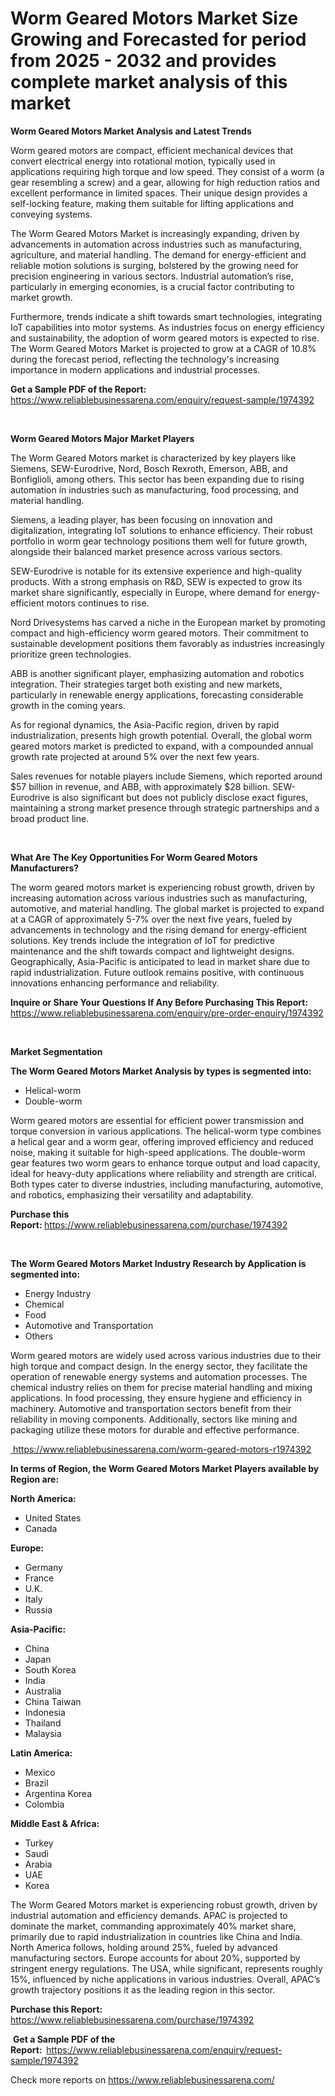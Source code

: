 <p><h1>Worm Geared Motors Market Size Growing and Forecasted for period from 2025 - 2032 and provides complete market analysis of this market</h1></p><p><strong>Worm Geared Motors Market Analysis and Latest Trends</strong></p>
<p><p>Worm geared motors are compact, efficient mechanical devices that convert electrical energy into rotational motion, typically used in applications requiring high torque and low speed. They consist of a worm (a gear resembling a screw) and a gear, allowing for high reduction ratios and excellent performance in limited spaces. Their unique design provides a self-locking feature, making them suitable for lifting applications and conveying systems.</p><p>The Worm Geared Motors Market is increasingly expanding, driven by advancements in automation across industries such as manufacturing, agriculture, and material handling. The demand for energy-efficient and reliable motion solutions is surging, bolstered by the growing need for precision engineering in various sectors. Industrial automation’s rise, particularly in emerging economies, is a crucial factor contributing to market growth.</p><p>Furthermore, trends indicate a shift towards smart technologies, integrating IoT capabilities into motor systems. As industries focus on energy efficiency and sustainability, the adoption of worm geared motors is expected to rise. The Worm Geared Motors Market is projected to grow at a CAGR of 10.8% during the forecast period, reflecting the technology's increasing importance in modern applications and industrial processes.</p></p>
<p><strong>Get a Sample PDF of the Report:&nbsp;</strong> <a href="https://www.reliablebusinessarena.com/enquiry/request-sample/1974392?utm_campaign=1943&utm_medium=2&utm_source=Github&utm_content=ia&utm_term=20022025&utm_id=worm-geared-motors">https://www.reliablebusinessarena.com/enquiry/request-sample/1974392</a></p>
<p>&nbsp;</p>
<p><strong>Worm Geared Motors Major Market Players</strong></p>
<p><p>The Worm Geared Motors market is characterized by key players like Siemens, SEW-Eurodrive, Nord, Bosch Rexroth, Emerson, ABB, and Bonfiglioli, among others. This sector has been expanding due to rising automation in industries such as manufacturing, food processing, and material handling.</p><p>Siemens, a leading player, has been focusing on innovation and digitalization, integrating IoT solutions to enhance efficiency. Their robust portfolio in worm gear technology positions them well for future growth, alongside their balanced market presence across various sectors.</p><p>SEW-Eurodrive is notable for its extensive experience and high-quality products. With a strong emphasis on R&D, SEW is expected to grow its market share significantly, especially in Europe, where demand for energy-efficient motors continues to rise.</p><p>Nord Drivesystems has carved a niche in the European market by promoting compact and high-efficiency worm geared motors. Their commitment to sustainable development positions them favorably as industries increasingly prioritize green technologies.</p><p>ABB is another significant player, emphasizing automation and robotics integration. Their strategies target both existing and new markets, particularly in renewable energy applications, forecasting considerable growth in the coming years.</p><p>As for regional dynamics, the Asia-Pacific region, driven by rapid industrialization, presents high growth potential. Overall, the global worm geared motors market is predicted to expand, with a compounded annual growth rate projected at around 5% over the next few years.</p><p>Sales revenues for notable players include Siemens, which reported around $57 billion in revenue, and ABB, with approximately $28 billion. SEW-Eurodrive is also significant but does not publicly disclose exact figures, maintaining a strong market presence through strategic partnerships and a broad product line.</p></p>
<p>&nbsp;</p>
<p><strong>What Are The Key Opportunities For Worm Geared Motors Manufacturers?</strong></p>
<p><p>The worm geared motors market is experiencing robust growth, driven by increasing automation across various industries such as manufacturing, automotive, and material handling. The global market is projected to expand at a CAGR of approximately 5-7% over the next five years, fueled by advancements in technology and the rising demand for energy-efficient solutions. Key trends include the integration of IoT for predictive maintenance and the shift towards compact and lightweight designs. Geographically, Asia-Pacific is anticipated to lead in market share due to rapid industrialization. Future outlook remains positive, with continuous innovations enhancing performance and reliability.</p></p>
<p><strong>Inquire or Share Your Questions If Any Before Purchasing This Report:</strong> <a href="https://www.reliablebusinessarena.com/enquiry/pre-order-enquiry/1974392?utm_campaign=1943&utm_medium=2&utm_source=Github&utm_content=ia&utm_term=20022025&utm_id=worm-geared-motors">https://www.reliablebusinessarena.com/enquiry/pre-order-enquiry/1974392</a></p>
<p>&nbsp;</p>
<p><strong>Market Segmentation</strong></p>
<p><strong>The Worm Geared Motors Market Analysis by types is segmented into:</strong></p>
<p><ul><li>Helical-worm</li><li>Double-worm</li></ul></p>
<p><p>Worm geared motors are essential for efficient power transmission and torque conversion in various applications. The helical-worm type combines a helical gear and a worm gear, offering improved efficiency and reduced noise, making it suitable for high-speed applications. The double-worm gear features two worm gears to enhance torque output and load capacity, ideal for heavy-duty applications where reliability and strength are critical. Both types cater to diverse industries, including manufacturing, automotive, and robotics, emphasizing their versatility and adaptability.</p></p>
<p><strong>Purchase this Report:&nbsp;</strong><a href="https://www.reliablebusinessarena.com/purchase/1974392?utm_campaign=1943&utm_medium=2&utm_source=Github&utm_content=ia&utm_term=20022025&utm_id=worm-geared-motors">https://www.reliablebusinessarena.com/purchase/1974392</a></p>
<p>&nbsp;</p>
<p><strong>The Worm Geared Motors Market Industry Research by Application is segmented into:</strong></p>
<p><ul><li>Energy Industry</li><li>Chemical</li><li>Food</li><li>Automotive and Transportation</li><li>Others</li></ul></p>
<p><p>Worm geared motors are widely used across various industries due to their high torque and compact design. In the energy sector, they facilitate the operation of renewable energy systems and automation processes. The chemical industry relies on them for precise material handling and mixing applications. In food processing, they ensure hygiene and efficiency in machinery. Automotive and transportation sectors benefit from their reliability in moving components. Additionally, sectors like mining and packaging utilize these motors for durable and effective performance.</p></p>
<p><a href="https://www.reliablebusinessarena.com/worm-geared-motors-r1974392?utm_campaign=1943&utm_medium=2&utm_source=Github&utm_content=ia&utm_term=20022025&utm_id=worm-geared-motors">&nbsp;https://www.reliablebusinessarena.com/worm-geared-motors-r1974392</a></p>
<p><strong>In terms of Region, the Worm Geared Motors Market Players available by Region are:</strong></p>
<p>
    <p> <strong> North America: </strong>
        <ul>
            <li>United States</li>
            <li>Canada</li>
        </ul>
        </p> 
    <p> <strong> Europe: </strong>
        <ul>
            <li>Germany</li>
            <li>France</li>
            <li>U.K.</li>
            <li>Italy</li>
            <li>Russia</li>
        </ul>
        </p> 
    <p> <strong> Asia-Pacific: </strong>
        <ul>
            <li>China</li>
            <li>Japan</li>
            <li>South Korea</li>
            <li>India</li>
            <li>Australia</li>
            <li>China Taiwan</li>
            <li>Indonesia</li>
            <li>Thailand</li>
            <li>Malaysia</li>
        </ul>
        </p> 
    <p> <strong> Latin America: </strong>
        <ul>
            <li>Mexico</li>
            <li>Brazil</li>
            <li>Argentina Korea</li>
            <li>Colombia</li>
        </ul>
        </p> 
    <p> <strong> Middle East & Africa: </strong>
        <ul>
            <li>Turkey</li>
            <li>Saudi</li>
            <li>Arabia</li>
            <li>UAE</li>
            <li>Korea</li>
        </ul>
    </p>
    </p>
<p><p>The Worm Geared Motors market is experiencing robust growth, driven by industrial automation and efficiency demands. APAC is projected to dominate the market, commanding approximately 40% market share, primarily due to rapid industrialization in countries like China and India. North America follows, holding around 25%, fueled by advanced manufacturing sectors. Europe accounts for about 20%, supported by stringent energy regulations. The USA, while significant, represents roughly 15%, influenced by niche applications in various industries. Overall, APAC’s growth trajectory positions it as the leading region in this sector.</p></p>
<p><strong>Purchase this Report: </strong><a href="https://www.reliablebusinessarena.com/purchase/1974392?utm_campaign=1943&utm_medium=2&utm_source=Github&utm_content=ia&utm_term=20022025&utm_id=worm-geared-motors">https://www.reliablebusinessarena.com/purchase/1974392</a></p>
<p>&nbsp;<strong>Get a Sample PDF of the Report:&nbsp;&nbsp;</strong><a href="https://www.reliablebusinessarena.com/enquiry/request-sample/1974392?utm_campaign=1943&utm_medium=2&utm_source=Github&utm_content=ia&utm_term=20022025&utm_id=worm-geared-motors">https://www.reliablebusinessarena.com/enquiry/request-sample/1974392</a></p>
<p><strong></strong></p>
<p>Check more reports on <a href="https://www.reliablebusinessarena.com/?utm_campaign=1943&utm_medium=2&utm_source=Github&utm_content=ia&utm_term=20022025&utm_id=worm-geared-motors">https://www.reliablebusinessarena.com/</a></p>